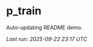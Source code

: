 # p_train

Auto-updating README demo.

<!--START_SECTION:status-->
_Last run: 2025-09-22 23:17 UTC_
<!--END_SECTION:status-->































































































































































































































































































































































































































































































































































































































































































































































































